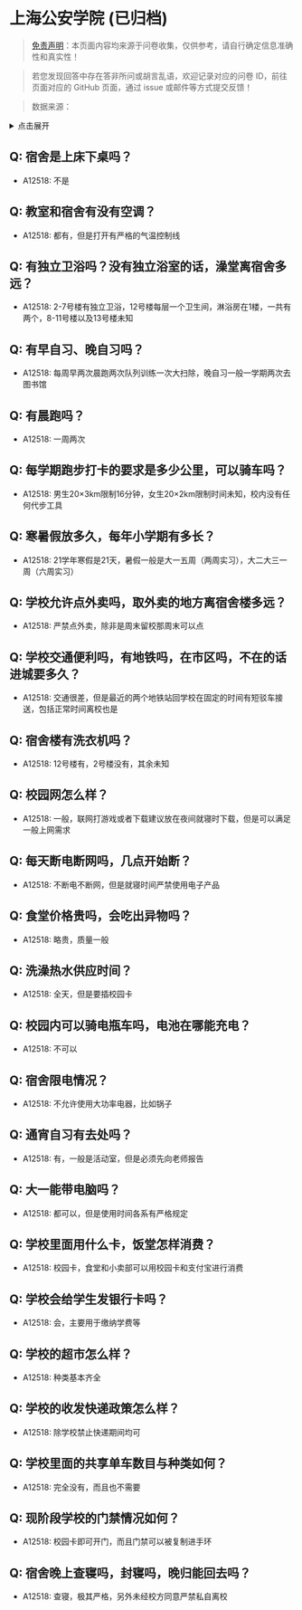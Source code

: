 # 上海公安学院 (已归档)

> [免责声明](https://colleges.chat/#_3)：本页面内容均来源于问卷收集，仅供参考，请自行确定信息准确性和真实性！

> 若您发现回答中存在答非所问或胡言乱语，欢迎记录对应的问卷 ID，前往页面对应的 GitHub 页面，通过 issue 或邮件等方式提交反馈！

> 数据来源：

<details><summary>点击展开</summary>
<ul>
<li>A12518: 匿名 (2022 年 06 月)</li>
</ul>
</details>

## Q: 宿舍是上床下桌吗？

- A12518: 不是

## Q: 教室和宿舍有没有空调？

- A12518: 都有，但是打开有严格的气温控制线

## Q: 有独立卫浴吗？没有独立浴室的话，澡堂离宿舍多远？

- A12518: 2-7号楼有独立卫浴，12号楼每层一个卫生间，淋浴房在1楼，一共有两个，8-11号楼以及13号楼未知

## Q: 有早自习、晚自习吗？

- A12518: 每周早两次晨跑两次队列训练一次大扫除，晚自习一般一学期两次去图书馆

## Q: 有晨跑吗？

- A12518: 一周两次

## Q: 每学期跑步打卡的要求是多少公里，可以骑车吗？

- A12518: 男生20×3km限制16分钟，女生20×2km限制时间未知，校内没有任何代步工具

## Q: 寒暑假放多久，每年小学期有多长？

- A12518: 21学年寒假是21天，暑假一般是大一五周（两周实习），大二大三一周（六周实习）

## Q: 学校允许点外卖吗，取外卖的地方离宿舍楼多远？

- A12518: 严禁点外卖，除非是周末留校那周末可以点

## Q: 学校交通便利吗，有地铁吗，在市区吗，不在的话进城要多久？

- A12518: 交通很差，但是最近的两个地铁站回学校在固定的时间有短驳车接送，包括正常时间离校也是

## Q: 宿舍楼有洗衣机吗？

- A12518: 12号楼有，2号楼没有，其余未知

## Q: 校园网怎么样？

- A12518: 一般，联网打游戏或者下载建议放在夜间就寝时下载，但是可以满足一般上网需求

## Q: 每天断电断网吗，几点开始断？

- A12518: 不断电不断网，但是就寝时间严禁使用电子产品

## Q: 食堂价格贵吗，会吃出异物吗？

- A12518: 略贵，质量一般

## Q: 洗澡热水供应时间？

- A12518: 全天，但是要插校园卡

## Q: 校园内可以骑电瓶车吗，电池在哪能充电？

- A12518: 不可以

## Q: 宿舍限电情况？

- A12518: 不允许使用大功率电器，比如锅子

## Q: 通宵自习有去处吗？

- A12518: 有，一般是活动室，但是必须先向老师报告

## Q: 大一能带电脑吗？

- A12518: 都可以，但是使用时间各系有严格规定

## Q: 学校里面用什么卡，饭堂怎样消费？

- A12518: 校园卡，食堂和小卖部可以用校园卡和支付宝进行消费

## Q: 学校会给学生发银行卡吗？

- A12518: 会，主要用于缴纳学费等

## Q: 学校的超市怎么样？

- A12518: 种类基本齐全

## Q: 学校的收发快递政策怎么样？

- A12518: 除学校禁止快递期间均可

## Q: 学校里面的共享单车数目与种类如何？

- A12518: 完全没有，而且也不需要

## Q: 现阶段学校的门禁情况如何？

- A12518: 校园卡即可开门，而且门禁可以被复制进手环

## Q: 宿舍晚上查寝吗，封寝吗，晚归能回去吗？

- A12518: 查寝，极其严格，另外未经校方同意严禁私自离校

